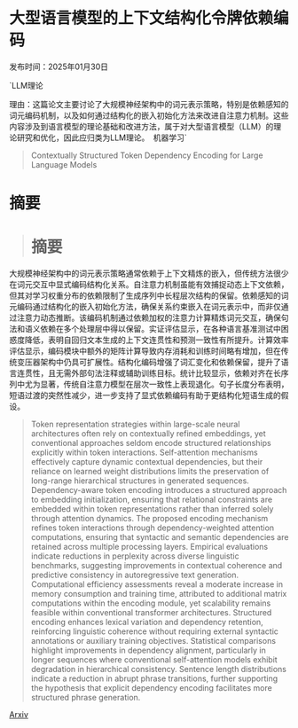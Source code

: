 # 大型语言模型的上下文结构化令牌依赖编码

发布时间：2025年01月30日

`LLM理论

理由：这篇论文主要讨论了大规模神经架构中的词元表示策略，特别是依赖感知的词元编码机制，以及如何通过结构化的嵌入初始化方法来改进自注意力机制。这些内容涉及到语言模型的理论基础和改进方法，属于对大型语言模型（LLM）的理论研究和优化，因此应归类为LLM理论。` `机器学习`

> Contextually Structured Token Dependency Encoding for Large Language Models

# 摘要

> # 摘要
大规模神经架构中的词元表示策略通常依赖于上下文精炼的嵌入，但传统方法很少在词元交互中显式编码结构化关系。自注意力机制虽能有效捕捉动态上下文依赖，但其对学习权重分布的依赖限制了生成序列中长程层次结构的保留。依赖感知的词元编码通过结构化的嵌入初始化方法，确保关系约束嵌入在词元表示中，而非仅通过注意力动态推断。该编码机制通过依赖加权的注意力计算精炼词元交互，确保句法和语义依赖在多个处理层中得以保留。实证评估显示，在各种语言基准测试中困惑度降低，表明自回归文本生成的上下文连贯性和预测一致性有所提升。计算效率评估显示，编码模块中额外的矩阵计算导致内存消耗和训练时间略有增加，但在传统变压器架构中仍具可扩展性。结构化编码增强了词汇变化和依赖保留，提升了语言连贯性，且无需外部句法注释或辅助训练目标。统计比较显示，依赖对齐在长序列中尤为显著，传统自注意力模型在层次一致性上表现退化。句子长度分布表明，短语过渡的突然性减少，进一步支持了显式依赖编码有助于更结构化短语生成的假设。

> Token representation strategies within large-scale neural architectures often rely on contextually refined embeddings, yet conventional approaches seldom encode structured relationships explicitly within token interactions. Self-attention mechanisms effectively capture dynamic contextual dependencies, but their reliance on learned weight distributions limits the preservation of long-range hierarchical structures in generated sequences. Dependency-aware token encoding introduces a structured approach to embedding initialization, ensuring that relational constraints are embedded within token representations rather than inferred solely through attention dynamics. The proposed encoding mechanism refines token interactions through dependency-weighted attention computations, ensuring that syntactic and semantic dependencies are retained across multiple processing layers. Empirical evaluations indicate reductions in perplexity across diverse linguistic benchmarks, suggesting improvements in contextual coherence and predictive consistency in autoregressive text generation. Computational efficiency assessments reveal a moderate increase in memory consumption and training time, attributed to additional matrix computations within the encoding module, yet scalability remains feasible within conventional transformer architectures. Structured encoding enhances lexical variation and dependency retention, reinforcing linguistic coherence without requiring external syntactic annotations or auxiliary training objectives. Statistical comparisons highlight improvements in dependency alignment, particularly in longer sequences where conventional self-attention models exhibit degradation in hierarchical consistency. Sentence length distributions indicate a reduction in abrupt phrase transitions, further supporting the hypothesis that explicit dependency encoding facilitates more structured phrase generation.

[Arxiv](https://arxiv.org/abs/2501.18205)